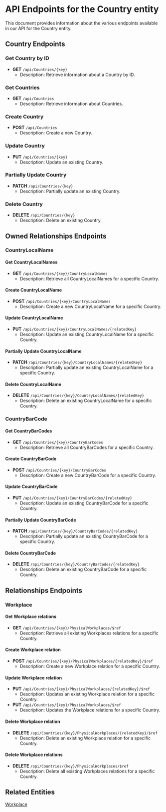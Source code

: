# API Endpoints for the Country entity

This document provides information about the various endpoints available in our API for the Country entity.

## Country Endpoints

### Get Country by ID
- **GET** `/api/Countries/{key}`
  - Description: Retrieve information about a Country by ID.
  
### Get Countries
- **GET** `/api/Countries`
  - Description: Retrieve information about Countries.

### Create Country
- **POST** `/api/Countries`
  - Description: Create a new Country.

### Update Country
- **PUT** `/api/Countries/{key}`
  - Description: Update an existing Country.

### Partially Update Country
- **PATCH** `/api/Countries/{key}`
  - Description: Partially update an existing Country.
 
### Delete Country
- **DELETE** `/api/Countries/{key}`
  - Description: Delete an existing Country.

## Owned Relationships Endpoints

### CountryLocalName

#### Get CountryLocalNames
- **GET** `/api/Countries/{key}/CountryLocalNames`
  - Description: Retrieve all CountryLocalNames for a specific Country.

#### Create CountryLocalName
- **POST** `/api/Countries/{key}/CountryLocalNames`
  - Description: Create a new CountryLocalName for a specific Country.

#### Update CountryLocalName
- **PUT** `/api/Countries/{key}/CountryLocalNames/{relatedKey}`
  - Description: Update an existing CountryLocalName for a specific Country.
  
#### Partially Update CountryLocalName
- **PATCH** `/api/Countries/{key}/CountryLocalNames/{relatedKey}`
  - Description: Partially update an existing CountryLocalName for a specific Country.

#### Delete CountryLocalName
- **DELETE** `/api/Countries/{key}/CountryLocalNames/{relatedKey}`
  - Description: Delete an existing CountryLocalName for a specific Country.

### CountryBarCode

#### Get CountryBarCodes
- **GET** `/api/Countries/{key}/CountryBarCodes`
  - Description: Retrieve all CountryBarCodes for a specific Country.

#### Create CountryBarCode
- **POST** `/api/Countries/{key}/CountryBarCodes`
  - Description: Create a new CountryBarCode for a specific Country.

#### Update CountryBarCode
- **PUT** `/api/Countries/{key}/CountryBarCodes/{relatedKey}`
  - Description: Update an existing CountryBarCode for a specific Country.
  
#### Partially Update CountryBarCode
- **PATCH** `/api/Countries/{key}/CountryBarCodes/{relatedKey}`
  - Description: Partially update an existing CountryBarCode for a specific Country.

#### Delete CountryBarCode
- **DELETE** `/api/Countries/{key}/CountryBarCodes/{relatedKey}`
  - Description: Delete an existing CountryBarCode for a specific Country.

## Relationships Endpoints

### Workplace

#### Get Workplace relations
- **GET** `/api/Countries/{key}/PhysicalWorkplaces/$ref`
  - Description: Retrieve all existing Workplaces relations for a specific Country.
  
#### Create Workplace relation
- **POST** `/api/Countries/{key}/PhysicalWorkplaces/{relatedKey}/$ref`
  - Description: Create a new Workplace relation for a specific Country.
  
#### Update Workplace relation
- **PUT** `/api/Countries/{key}/PhysicalWorkplaces/{relatedKey}/$ref`
  - Description: Updates an existing Workplace relation for a specific Country.
- **PUT** `/api/Countries/{key}/PhysicalWorkplaces/$ref`
  - Description: Updates the Workplace relations for a specific Country.

#### Delete Workplace relation
- **DELETE** `/api/Countries/{key}/PhysicalWorkplaces/{relatedKey}/$ref`
  - Description: Delete an existing Workplace relation for a specific Country.

#### Delete Workplace relations
- **DELETE** `/api/Countries/{key}/PhysicalWorkplaces/$ref`
  - Description: Delete all existing Workplaces relations for a specific Country.

## Related Entities

[Workplace](WorkplaceEndpoints.md)
